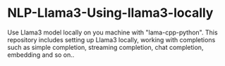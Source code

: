 # NLP-Llama3-Using-llama3-locally
Use Llama3 model locally on you machine with "lama-cpp-python". This repository includes setting up Llama3 locally, working with completions such as simple completion, streaming completion, chat completion, embedding and so on.. 
